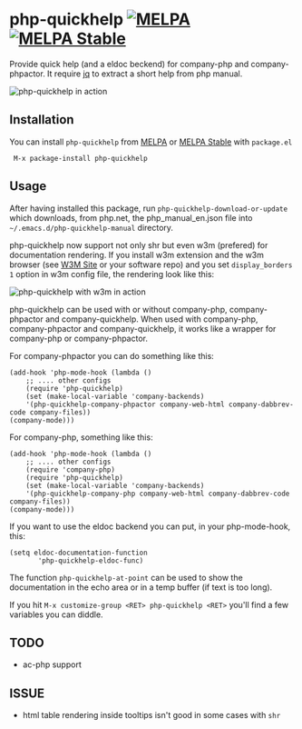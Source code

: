 # php-quickhelp [![MELPA](https://melpa.org/packages/php-quickhelp-badge.svg)](https://melpa.org/#/php-quickhelp) [![MELPA Stable](http://stable.melpa.org/packages/php-quickhelp-badge.svg)](http://stable.melpa.org/#/php-quickhelp)

Provide quick help (and a eldoc beckend) for company-php and company-phpactor.
It require [jq](https://stedolan.github.io/jq/ "Jq cmd-line json processor")
to extract a short help from php manual.

![php-quickhelp in action](php-quickhelp.png "php-quickhelp")

## Installation

You can install `php-quickhelp` from [MELPA](http://melpa.org/#/php-quickhelp)
or [MELPA Stable](http://stable.melpa.org/#/php-quickhelp) with `package.el`

```
 M-x package-install php-quickhelp
```

## Usage

After having installed this package, run `php-quickhelp-download-or-update` which
downloads, from php.net, the php_manual_en.json file
into `~/.emacs.d/php-quickhelp-manual` directory.

php-quickhelp now support not only shr but even w3m (prefered) for
documentation rendering. If you install w3m extension and the w3m
browser (see [W3M Site](http://w3m.sourceforge.net/) or your software repo) and
you set `display_borders 1` option in w3m config file, the rendering look like this:

![php-quickhelp with w3m in action](php-quickhelp-w3m.png "php-quickhelp-w3m")

php-quickhelp can be used with or without company-php, company-phpactor and company-quickhelp.
When used with company-php, company-phpactor and company-quickhelp, it works
like a wrapper for company-php or company-phpactor.

For company-phpactor you can do something like this:

``` elisp
(add-hook 'php-mode-hook (lambda ()
    ;; .... other configs
    (require 'php-quickhelp)
    (set (make-local-variable 'company-backends)
    '(php-quickhelp-company-phpactor company-web-html company-dabbrev-code company-files))
(company-mode)))

```

For company-php, something like this:

``` elisp
(add-hook 'php-mode-hook (lambda ()
    ;; .... other configs
    (require 'company-php)
    (require 'php-quickhelp)
    (set (make-local-variable 'company-backends)
    '(php-quickhelp-company-php company-web-html company-dabbrev-code company-files))
(company-mode)))

```

If you want to use the eldoc backend you can put, in your php-mode-hook, this:

``` elisp
(setq eldoc-documentation-function
       'php-quickhelp-eldoc-func)
```

The function `php-quickhelp-at-point` can be used to
show the documentation in the echo area or in a temp buffer (if text is too long).

If you hit `M-x customize-group <RET> php-quickhelp <RET>` you'll
find a few variables you can diddle.

## TODO

- ac-php support

## ISSUE

- html table rendering inside tooltips isn't good in some cases with `shr`
